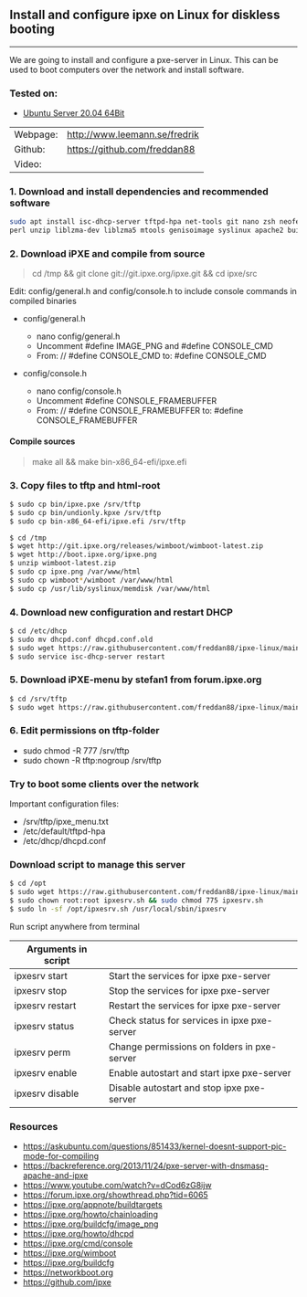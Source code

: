 ## Install and configure ipxe on Linux for diskless booting

---

We are going to install and configure a pxe-server in Linux. This can be used to boot computers over the network and install software.

### Tested on:

- [Ubuntu Server 20.04 64Bit](http://se.releases.ubuntu.com/20.04/ubuntu-20.04.1-live-server-amd64.iso)

|          |                               |
| -------- | ----------------------------- |
| Webpage: | http://www.leemann.se/fredrik |
| Github:  | https://github.com/freddan88  |
| Video:   |                               |

### 1. Download and install dependencies and recommended software

```bash
sudo apt install isc-dhcp-server tftpd-hpa net-tools git nano zsh neofetch gcc binutils make \
perl unzip liblzma-dev liblzma5 mtools genisoimage syslinux apache2 build-essential liblzma-dev -y
```

### 2. Download iPXE and compile from source

> cd /tmp && git clone git://git.ipxe.org/ipxe.git && cd ipxe/src

Edit: config/general.h and config/console.h to include console commands in compiled binaries

- config/general.h

  - nano config/general.h
  - Uncomment #define IMAGE_PNG and #define CONSOLE_CMD
  - From: // #define CONSOLE_CMD to: #define CONSOLE_CMD

- config/console.h

  - nano config/console.h
  - Uncomment #define CONSOLE_FRAMEBUFFER
  - From: // #define CONSOLE_FRAMEBUFFER to: #define CONSOLE_FRAMEBUFFER

#### Compile sources

> make all && make bin-x86_64-efi/ipxe.efi

### 3. Copy files to tftp and html-root

```bash
$ sudo cp bin/ipxe.pxe /srv/tftp
$ sudo cp bin/undionly.kpxe /srv/tftp
$ sudo cp bin-x86_64-efi/ipxe.efi /srv/tftp
```

```bash
$ cd /tmp
$ wget http://git.ipxe.org/releases/wimboot/wimboot-latest.zip
$ wget http://boot.ipxe.org/ipxe.png
$ unzip wimboot-latest.zip
$ sudo cp ipxe.png /var/www/html
$ sudo cp wimboot*/wimboot /var/www/html
$ sudo cp /usr/lib/syslinux/memdisk /var/www/html
```

### 4. Download new configuration and restart DHCP

```bash
$ cd /etc/dhcp
$ sudo mv dhcpd.conf dhcpd.conf.old
$ sudo wget https://raw.githubusercontent.com/freddan88/ipxe-linux/main/dhcpd.conf
$ sudo service isc-dhcp-server restart
```

### 5. Download iPXE-menu by stefan1 from forum.ipxe.org

```bash
$ cd /srv/tftp
$ sudo wget https://raw.githubusercontent.com/freddan88/ipxe-linux/main/ipxe_menu.txt
```

### 6. Edit permissions on tftp-folder

- sudo chmod -R 777 /srv/tftp
- sudo chown -R tftp:nogroup /srv/tftp

### Try to boot some clients over the network

Important configuration files:

- /srv/tftp/ipxe_menu.txt
- /etc/default/tftpd-hpa
- /etc/dhcp/dhcpd.conf

### Download script to manage this server

```bash
$ cd /opt
$ sudo wget https://raw.githubusercontent.com/freddan88/ipxe-linux/main/ipxesrv.sh
$ sudo chown root:root ipxesrv.sh && sudo chmod 775 ipxesrv.sh
$ sudo ln -sf /opt/ipxesrv.sh /usr/local/sbin/ipxesrv
```

Run script anywhere from terminal

| Arguments in script |                                              |
| ------------------- | -------------------------------------------- |
| ipxesrv start       | Start the services for ipxe pxe-server       |
| ipxesrv stop        | Stop the services for ipxe pxe-server        |
| ipxesrv restart     | Restart the services for ipxe pxe-server     |
| ipxesrv status      | Check status for services in ipxe pxe-server |
| ipxesrv perm        | Change permissions on folders in pxe-server  |
| ipxesrv enable      | Enable autostart and start ipxe pxe-server   |
| ipxesrv disable     | Disable autostart and stop ipxe pxe-server   |

### Resources

- https://askubuntu.com/questions/851433/kernel-doesnt-support-pic-mode-for-compiling
- https://backreference.org/2013/11/24/pxe-server-with-dnsmasq-apache-and-ipxe
- https://www.youtube.com/watch?v=dCod6zG8ijw
- https://forum.ipxe.org/showthread.php?tid=6065
- https://ipxe.org/appnote/buildtargets
- https://ipxe.org/howto/chainloading
- https://ipxe.org/buildcfg/image_png
- https://ipxe.org/howto/dhcpd
- https://ipxe.org/cmd/console
- https://ipxe.org/wimboot
- https://ipxe.org/buildcfg
- https://networkboot.org
- https://github.com/ipxe

